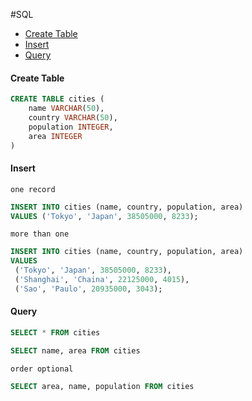 #SQL


- [Create Table](#create_table)
- [Insert](#insert)
- [Query](#query)


#### <a name="create_table"></a>Create Table 

```sql
CREATE TABLE cities (
    name VARCHAR(50),
    country VARCHAR(50),
    population INTEGER,
    area INTEGER
)
```

#### <a name="insert"></a>Insert

`one record`
```sql
INSERT INTO cities (name, country, population, area)
VALUES ('Tokyo', 'Japan', 38505000, 8233);
```
`more than one`
```sql
INSERT INTO cities (name, country, population, area)
VALUES
 ('Tokyo', 'Japan', 38505000, 8233),
 ('Shanghai', 'Chaina', 22125000, 4015),
 ('Sao', 'Paulo', 20935000, 3043);
```

#### <a name="query"></a>Query
```sql
SELECT * FROM cities
```
```sql
SELECT name, area FROM cities
```
`order optional`
```sql
SELECT area, name, population FROM cities
```
